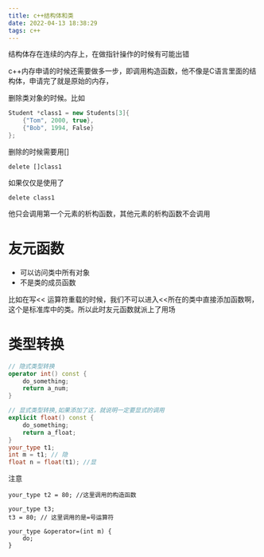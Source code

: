 ```yaml
---
title: c++结构体和类
date: 2022-04-13 18:38:29
tags: c++
---
```


结构体存在连续的内存上，在做指针操作的时候有可能出错

c++内存申请的时候还需要做多一步，即调用构造函数，他不像是C语言里面的结构体，申请完了就是原始的内存，



删除类对象的时候。比如

```c++
Student *class1 = new Students[3]{
	{"Tom", 2000, true},
	{"Bob", 1994, False}
};
```

删除的时候需要用[]

```
delete []class1
```

如果仅仅是使用了

```
delete class1
```

他只会调用第一个元素的析构函数，其他元素的析构函数不会调用

#  友元函数

- 可以访问类中所有对象
- 不是类的成员函数

比如在写<< 运算符重载的时候，我们不可以进入<<所在的类中直接添加函数啊，这个是标准库中的类。所以此时友元函数就派上了用场



# 类型转换

```c++
// 隐式类型转换
operator int() const {
    do_something;
    return a_num;
}

// 显式类型转换,如果添加了这，就说明一定要显式的调用
explicit float() const {
    do_something;
    return a_float;
}
your_type t1;
int m = t1; // 隐
float n = float(t1); //显
```

注意

```
your_type t2 = 80; //这里调用的构造函数

your_type t3;
t3 = 80; // 这里调用的是=号运算符

your_type &operator=(int m) {
	do;
}
```

